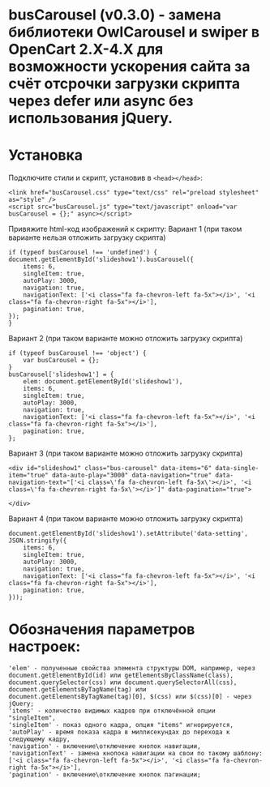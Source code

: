 # busCarousel (v0.3.0) - замена библиотеки OwlCarousel и swiper в OpenCart 2.X-4.X для возможности ускорения сайта за счёт отсрочки загрузки скрипта через defer или async без использования jQuery.

# Установка
Подключите стили и скрипт, установив в ```<head></head>```:
```
<link href="busCarousel.css" type="text/css" rel="preload stylesheet" as="style" />
<script src="busCarousel.js" type="text/javascript" onload="var busCarousel = {};" async></script>
```

Привяжите html-код изображений к скрипту:
Вариант 1 (при таком варианте нельзя отложить загрузку скрипта)
```
if (typeof busCarousel !== 'undefined') {
document.getElementById('slideshow1').busCarousel({
	items: 6,
	singleItem: true,
	autoPlay: 3000,
	navigation: true,
	navigationText: ['<i class="fa fa-chevron-left fa-5x"></i>', '<i class="fa fa-chevron-right fa-5x"></i>'],
	pagination: true,
});
}
```
Вариант 2 (при таком варианте можно отложить загрузку скрипта)
```
if (typeof busCarousel !== 'object') {
	var busCarousel = {};
}
busCarousel['slideshow1'] = {
	elem: document.getElementById('slideshow1'),
	items: 6,
	singleItem: true,
	autoPlay: 3000,
	navigation: true,
	navigationText: ['<i class="fa fa-chevron-left fa-5x"></i>', '<i class="fa fa-chevron-right fa-5x"></i>'],
	pagination: true,
};
```

Вариант 3 (при таком варианте можно отложить загрузку скрипта)
```
<div id="slideshow1" class="bus-carousel" data-items="6" data-single-item="true" data-auto-play="3000" data-navigation="true" data-navigation-text="['<i class=\'fa fa-chevron-left fa-5x\'></i>', '<i class=\'fa fa-chevron-right fa-5x\'></i>']" data-pagination="true">

</div>
```

Вариант 4 (при таком варианте можно отложить загрузку скрипта)
```
document.getElementById('slideshow1').setAttribute('data-setting', JSON.stringify({
	items: 6,
	singleItem: true,
	autoPlay: 3000,
	navigation: true,
	navigationText: ['<i class="fa fa-chevron-left fa-5x"></i>', '<i class="fa fa-chevron-right fa-5x"></i>'],
	pagination: true,
}));
```

# Обозначения параметров настроек:
	'elem' - полученные свойства элемента структуры DOM, например, через document.getElementById(id) или getElementsByClassName(class), document.querySelector(css) или document.querySelectorAll(css), document.getElementsByTagName(tag) или document.getElementsByTagName(tag)[0], $(css) или $(css)[0] - через jQuery;
	'items' - количество видимых кадров при отключённой опции "singleItem",
	'singleItem' - показ одного кадра, опция "items" игнорируется,
	'autoPlay' - время показа кадра в миллисекундах до перехода к следующему кадру,
	'navigation' - включение\отключение кнопок навигации,
	'navigationText' - замена кнопока навигации на свои по такому шаблону: ['<i class="fa fa-chevron-left fa-5x"></i>', '<i class="fa fa-chevron-right fa-5x"></i>'],
	'pagination' - включение\отключение кнопок пагинации;

